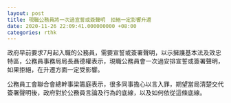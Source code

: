 ```yaml
---
layout: post
title: 現職公務員將一次過宣誓或簽聲明　拒絕一定影響升遷
date: 2020-11-26 22:09:41.000000000 +08:00
categories: rthk
---
```


政府早前要求7月起入職的公務員，需要宣誓或簽署聲明，以示擁護基本法及效忠特區，公務員事務局局長聶德權表示，現職公務員會一次過安排宣誓或簽署聲明，如果拒絕，在升遷方面一定受影響。

公務員工會聯合會總幹事梁籌庭表示，很多同事擔心以言入罪，期望當局清楚交代簽署聲明後，政府對於公務員言論及行為的底線，以及如何依從這條底線。
